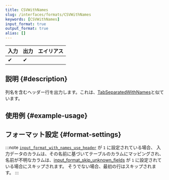 ```yaml
---
title: CSVWithNames
slug: /interfaces/formats/CSVWithNames
keywords: [CSVWithNames]
input_format: true
output_format: true
alias: []
---
```


| 入力 | 出力 | エイリアス |
|-------|--------|-------|
| ✔     | ✔      |       |

## 説明 {#description}

列名を含むヘッダー行を出力します。これは、[TabSeparatedWithNames](/interfaces/formats/TabSeparatedWithNames)と似ています。

## 使用例 {#example-usage}

## フォーマット設定 {#format-settings}

:::note
[`input_format_with_names_use_header`](../../../operations/settings/settings-formats.md/#input_format_with_names_use_header) が `1` に設定されている場合、
入力データのカラムは、その名前に基づいてテーブルのカラムにマッピングされ、名前が不明なカラムは、[input_format_skip_unknown_fields](../../../operations/settings/settings-formats.md/#input_format_skip_unknown_fields) が `1` に設定されている場合にスキップされます。
そうでない場合、最初の行はスキップされます。
:::
